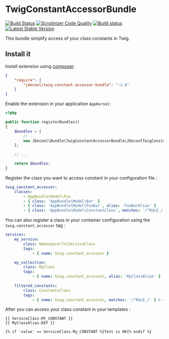 # TwigConstantAccessorBundle

[![Build Status](https://travis-ci.org/jdecool/TwigConstantAccessorBundle.svg?branch=master)](https://travis-ci.org/jdecool/TwigConstantAccessorBundle)
[![Scrutinizer Code Quality](https://scrutinizer-ci.com/g/jdecool/TwigConstantAccessorBundle/badges/quality-score.png?b=master)](https://scrutinizer-ci.com/g/jdecool/TwigConstantAccessorBundle/?branch=master)
[![Build status](https://ci.appveyor.com/api/projects/status/github/jdecool/TwigConstantAccessorBundle?svg=true)](https://ci.appveyor.com/project/jdecool/TwigConstantAccessorBundle)
[![Latest Stable Version](https://poser.pugx.org/jdecool/twig-constant-accessor-bundle/v/stable.png)](https://packagist.org/packages/jdecool/twig-constant-accessor-bundle)

This bundle simplify access of your class constants in Twig.

## Install it

Install extension using [composer](https://getcomposer.org):

```json
{
    "require": {
        "jdecool/twig-constant-accessor-bundle": "~1.0"
    }
}
```

Enable the extension in your application `AppKernel`:

```php
<?php

public function registerBundles()
{
    $bundles = [
        // ...
        new JDecool\Bundle\TwigConstantAccessorBundle\JDecoolTwigConstantAccessorBundle(),
    ];

    // ...

    return $bundles;
}
```

Register the class you want to access constant in your configuration file :

```yaml
twig_constant_accessor:
    classes:
        - AppBundle\Model\Foo
        - { class: 'AppBundle\Model\Bar' }
        - { class: 'AppBundle\Model\FooBar', alias: 'FooBarAlias' }
        - { class: 'AppBundle\Model\ConstantClass', matches: '/^RULE_/' } # matches accept an regexp compatible with the preg_match function
```

You can also register a class in your container configuration using the `twig.constant_accessor` tag :

```yaml
services:
    my_service:
        class: Namespace\To\ServiceClass
        tags:
            - { name: twig.constant_accessor }

    my_collection:
        class: MyClass
        tags:
            - { name: twig.constant_accessor, alias: 'MyClassAlias' }
            
    filtered_constants:
        class: ConstantsClass
        tags:
            - { name: twig.constant_accessor, matches: '/^RULE_/' } # matches accept an regexp compatible with the preg_match function
```

After you can access your class constant in your templates :

```twig
{{ ServiceClass.MY_CONSTANT }}
{{ MyClassAlias.KEY }}

{% if 'value' == ServiceClass.My_CONSTANT %}Test is OK{% endif %}
```
